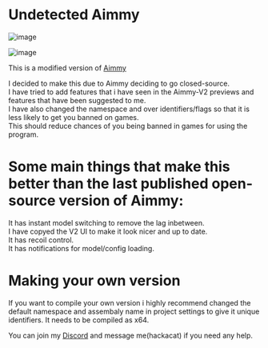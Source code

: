 # Undetected Aimmy
![image](https://github.com/IceyFL/Undetected-Aimmy/assets/82657910/16805e52-88a4-49a9-988b-71d1faeee0aa)


![image](https://github.com/IceyFL/Undetected-Aimmy/assets/82657910/b782d25f-a814-4f6c-b42a-0579565fba1c)


This is a modified version of [Aimmy](https://github.com/Babyhamsta/Aimmy)

I decided to make this due to Aimmy deciding to go closed-source.  
I have tried to add features that i have seen in the Aimmy-V2 previews and features that have been suggested to me.  
I have also changed the namespace and over identifiers/flags so that it is less likely to get you banned on games.  
This should reduce chances of you being banned in games for using the program.


# Some main things that make this better than the last published open-source version of Aimmy:

It has instant model switching to remove the lag inbetween.  
I have copyed the V2 UI to make it look nicer and up to date.  
It has recoil control.  
It has notifications for model/config loading.  


# Making your own version

If you want to compile your own version i highly recommend changed the default namespace and assembaly name in project settings to give it unique identifiers.
It needs to be compiled as x64.

You can join my [Discord](https://discord.gg/MpSKK9epc7) and message me(hackacat) if you need any help.

